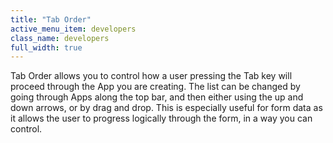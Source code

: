 ```yaml
---
title: "Tab Order"
active_menu_item: developers
class_name: developers
full_width: true
---
```



Tab Order allows you to control how a user pressing the Tab key will proceed through the App you are creating. The list can be changed by going through Apps along the top bar, and then either using the up and down arrows, or by drag and drop. This is especially useful for form data as it allows the user to progress logically through the form, in a way you can control.
